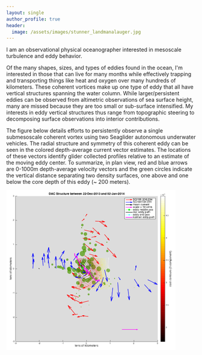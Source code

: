 ```yaml
---
layout: single
author_profile: true
header:
  image: /assets/images/stunner_landmanalauger.jpg
---
```


I am an observational physical oceanographer interested in mesoscale turbulence and eddy behavior. 

Of the many shapes, sizes, and types of eddies found in the ocean, I'm interested in those that can live for many months while effectively trapping and transporting things like heat and oxygen over many hundreds of kilometers. These coherent vortices make up one type of eddy that all have vertical structures spanning the water column. While larger/persistent eddies can be observed from altimetric observations of sea surface height, many are missed because they are too small or sub-surface intensified. My interests in eddy vertical structures thus range from topographic steering to decomposing surface observations into interior contributions.      

The figure below details efforts to persistently observe a single submesoscale coherent vortex using two Seaglider autonomous underwater vehicles. The radial structure and symmetry of this coherent eddy can be seen in the colored depth-average current vector estimates. The locations of these vectors identify glider collected profiles relative to an estimate of the moving eddy center. To summarize, in plan view, red and blue arrows are 0-1000m depth-average velocity vectors and the green circles indicate the vertical distance separating two density surfaces, one above and one below the core depth of this eddy (~ 200 meters). 

<img src="/assets/images/centering_method.png" width="450" height="425"/>

